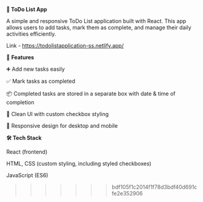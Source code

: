 **📝 ToDo List App**

A simple and responsive ToDo List application built with React.
This app allows users to add tasks, mark them as complete, and manage their daily activities efficiently.

Link - https://todolistapplication-ss.netlify.app/

🚀 **Features**

➕ Add new tasks easily

✅ Mark tasks as completed

📦 Completed tasks are stored in a separate box with date & time of completion

🎨 Clean UI with custom checkbox styling

📱 Responsive design for desktop and mobile

**🛠️ Tech Stack**

React (frontend)

HTML, CSS (custom styling, including styled checkboxes)

JavaScript (ES6)

> > > > > > > bdf105f1c2014f1f78d3bdf40d691cfe2e352906
